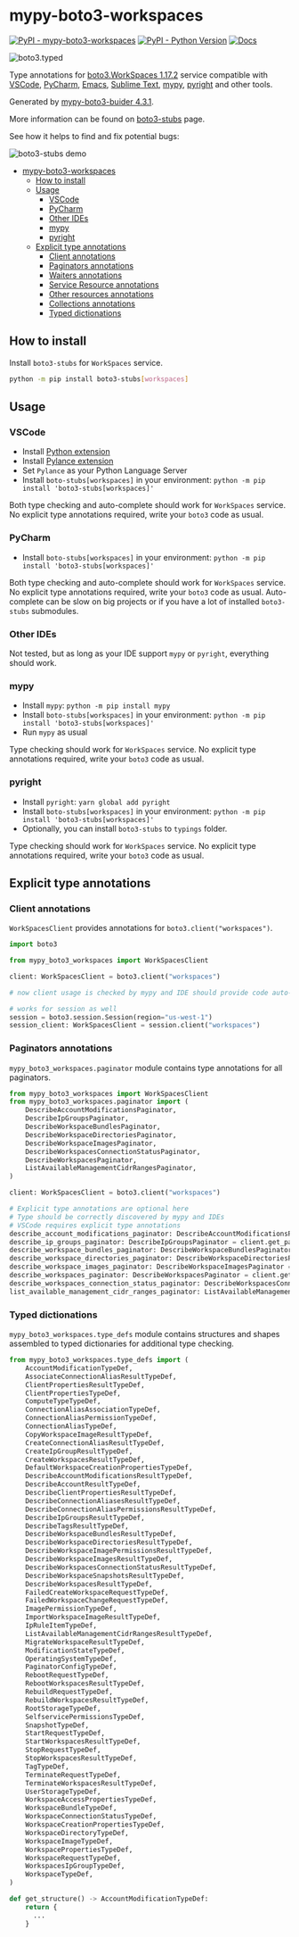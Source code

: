 # mypy-boto3-workspaces

[![PyPI - mypy-boto3-workspaces](https://img.shields.io/pypi/v/mypy-boto3-workspaces.svg?color=blue)](https://pypi.org/project/mypy-boto3-workspaces)
[![PyPI - Python Version](https://img.shields.io/pypi/pyversions/mypy-boto3-workspaces.svg?color=blue)](https://pypi.org/project/mypy-boto3-workspaces)
[![Docs](https://img.shields.io/readthedocs/mypy-boto3-builder.svg?color=blue)](https://mypy-boto3-builder.readthedocs.io/)

![boto3.typed](https://github.com/vemel/mypy_boto3_builder/raw/master/logo.png)

Type annotations for
[boto3.WorkSpaces 1.17.2](https://boto3.amazonaws.com/v1/documentation/api/1.17.2/reference/services/workspaces.html#WorkSpaces) service
compatible with
[VSCode](https://code.visualstudio.com/),
[PyCharm](https://www.jetbrains.com/pycharm/),
[Emacs](https://www.gnu.org/software/emacs/),
[Sublime Text](https://www.sublimetext.com/),
[mypy](https://github.com/python/mypy),
[pyright](https://github.com/microsoft/pyright)
and other tools.

Generated by [mypy-boto3-buider 4.3.1](https://github.com/vemel/mypy_boto3_builder).

More information can be found on [boto3-stubs](https://pypi.org/project/boto3-stubs/) page.

See how it helps to find and fix potential bugs:

![boto3-stubs demo](https://github.com/vemel/mypy_boto3_builder/raw/master/demo.gif)

- [mypy-boto3-workspaces](#mypy-boto3-workspaces)
  - [How to install](#how-to-install)
  - [Usage](#usage)
    - [VSCode](#vscode)
    - [PyCharm](#pycharm)
    - [Other IDEs](#other-ides)
    - [mypy](#mypy)
    - [pyright](#pyright)
  - [Explicit type annotations](#explicit-type-annotations)
    - [Client annotations](#client-annotations)
    - [Paginators annotations](#paginators-annotations)
    - [Waiters annotations](#waiters-annotations)
    - [Service Resource annotations](#service-resource-annotations)
    - [Other resources annotations](#other-resources-annotations)
    - [Collections annotations](#collections-annotations)
    - [Typed dictionations](#typed-dictionations)

## How to install

Install `boto3-stubs` for `WorkSpaces` service.

```bash
python -m pip install boto3-stubs[workspaces]
```

## Usage

### VSCode

- Install [Python extension](https://marketplace.visualstudio.com/items?itemName=ms-python.python)
- Install [Pylance extension](https://marketplace.visualstudio.com/items?itemName=ms-python.vscode-pylance)
- Set `Pylance` as your Python Language Server
- Install `boto-stubs[workspaces]` in your environment: `python -m pip install 'boto3-stubs[workspaces]'`

Both type checking and auto-complete should work for `WorkSpaces` service.
No explicit type annotations required, write your `boto3` code as usual.

### PyCharm

- Install `boto-stubs[workspaces]` in your environment: `python -m pip install 'boto3-stubs[workspaces]'`

Both type checking and auto-complete should work for `WorkSpaces` service.
No explicit type annotations required, write your `boto3` code as usual.
Auto-complete can be slow on big projects or if you have a lot of installed `boto3-stubs` submodules.

### Other IDEs

Not tested, but as long as your IDE support `mypy` or `pyright`, everything should work.

### mypy

- Install `mypy`: `python -m pip install mypy`
- Install `boto-stubs[workspaces]` in your environment: `python -m pip install 'boto3-stubs[workspaces]'`
- Run `mypy` as usual

Type checking should work for `WorkSpaces` service.
No explicit type annotations required, write your `boto3` code as usual.

### pyright

- Install `pyright`: `yarn global add pyright`
- Install `boto-stubs[workspaces]` in your environment: `python -m pip install 'boto3-stubs[workspaces]'`
- Optionally, you can install `boto3-stubs` to `typings` folder.

Type checking should work for `WorkSpaces` service.
No explicit type annotations required, write your `boto3` code as usual.

## Explicit type annotations

### Client annotations

`WorkSpacesClient` provides annotations for `boto3.client("workspaces")`.

```python
import boto3

from mypy_boto3_workspaces import WorkSpacesClient

client: WorkSpacesClient = boto3.client("workspaces")

# now client usage is checked by mypy and IDE should provide code auto-complete

# works for session as well
session = boto3.session.Session(region="us-west-1")
session_client: WorkSpacesClient = session.client("workspaces")
```

### Paginators annotations

`mypy_boto3_workspaces.paginator` module contains type annotations for all paginators.

```python
from mypy_boto3_workspaces import WorkSpacesClient
from mypy_boto3_workspaces.paginator import (
    DescribeAccountModificationsPaginator,
    DescribeIpGroupsPaginator,
    DescribeWorkspaceBundlesPaginator,
    DescribeWorkspaceDirectoriesPaginator,
    DescribeWorkspaceImagesPaginator,
    DescribeWorkspacesConnectionStatusPaginator,
    DescribeWorkspacesPaginator,
    ListAvailableManagementCidrRangesPaginator,
)

client: WorkSpacesClient = boto3.client("workspaces")

# Explicit type annotations are optional here
# Type should be correctly discovered by mypy and IDEs
# VSCode requires explicit type annotations
describe_account_modifications_paginator: DescribeAccountModificationsPaginator = client.get_paginator("describe_account_modifications")
describe_ip_groups_paginator: DescribeIpGroupsPaginator = client.get_paginator("describe_ip_groups")
describe_workspace_bundles_paginator: DescribeWorkspaceBundlesPaginator = client.get_paginator("describe_workspace_bundles")
describe_workspace_directories_paginator: DescribeWorkspaceDirectoriesPaginator = client.get_paginator("describe_workspace_directories")
describe_workspace_images_paginator: DescribeWorkspaceImagesPaginator = client.get_paginator("describe_workspace_images")
describe_workspaces_paginator: DescribeWorkspacesPaginator = client.get_paginator("describe_workspaces")
describe_workspaces_connection_status_paginator: DescribeWorkspacesConnectionStatusPaginator = client.get_paginator("describe_workspaces_connection_status")
list_available_management_cidr_ranges_paginator: ListAvailableManagementCidrRangesPaginator = client.get_paginator("list_available_management_cidr_ranges")
```







### Typed dictionations

`mypy_boto3_workspaces.type_defs` module contains structures and shapes assembled
to typed dictionaries for additional type checking.

```python
from mypy_boto3_workspaces.type_defs import (
    AccountModificationTypeDef,
    AssociateConnectionAliasResultTypeDef,
    ClientPropertiesResultTypeDef,
    ClientPropertiesTypeDef,
    ComputeTypeTypeDef,
    ConnectionAliasAssociationTypeDef,
    ConnectionAliasPermissionTypeDef,
    ConnectionAliasTypeDef,
    CopyWorkspaceImageResultTypeDef,
    CreateConnectionAliasResultTypeDef,
    CreateIpGroupResultTypeDef,
    CreateWorkspacesResultTypeDef,
    DefaultWorkspaceCreationPropertiesTypeDef,
    DescribeAccountModificationsResultTypeDef,
    DescribeAccountResultTypeDef,
    DescribeClientPropertiesResultTypeDef,
    DescribeConnectionAliasesResultTypeDef,
    DescribeConnectionAliasPermissionsResultTypeDef,
    DescribeIpGroupsResultTypeDef,
    DescribeTagsResultTypeDef,
    DescribeWorkspaceBundlesResultTypeDef,
    DescribeWorkspaceDirectoriesResultTypeDef,
    DescribeWorkspaceImagePermissionsResultTypeDef,
    DescribeWorkspaceImagesResultTypeDef,
    DescribeWorkspacesConnectionStatusResultTypeDef,
    DescribeWorkspaceSnapshotsResultTypeDef,
    DescribeWorkspacesResultTypeDef,
    FailedCreateWorkspaceRequestTypeDef,
    FailedWorkspaceChangeRequestTypeDef,
    ImagePermissionTypeDef,
    ImportWorkspaceImageResultTypeDef,
    IpRuleItemTypeDef,
    ListAvailableManagementCidrRangesResultTypeDef,
    MigrateWorkspaceResultTypeDef,
    ModificationStateTypeDef,
    OperatingSystemTypeDef,
    PaginatorConfigTypeDef,
    RebootRequestTypeDef,
    RebootWorkspacesResultTypeDef,
    RebuildRequestTypeDef,
    RebuildWorkspacesResultTypeDef,
    RootStorageTypeDef,
    SelfservicePermissionsTypeDef,
    SnapshotTypeDef,
    StartRequestTypeDef,
    StartWorkspacesResultTypeDef,
    StopRequestTypeDef,
    StopWorkspacesResultTypeDef,
    TagTypeDef,
    TerminateRequestTypeDef,
    TerminateWorkspacesResultTypeDef,
    UserStorageTypeDef,
    WorkspaceAccessPropertiesTypeDef,
    WorkspaceBundleTypeDef,
    WorkspaceConnectionStatusTypeDef,
    WorkspaceCreationPropertiesTypeDef,
    WorkspaceDirectoryTypeDef,
    WorkspaceImageTypeDef,
    WorkspacePropertiesTypeDef,
    WorkspaceRequestTypeDef,
    WorkspacesIpGroupTypeDef,
    WorkspaceTypeDef,
)

def get_structure() -> AccountModificationTypeDef:
    return {
      ...
    }
```
